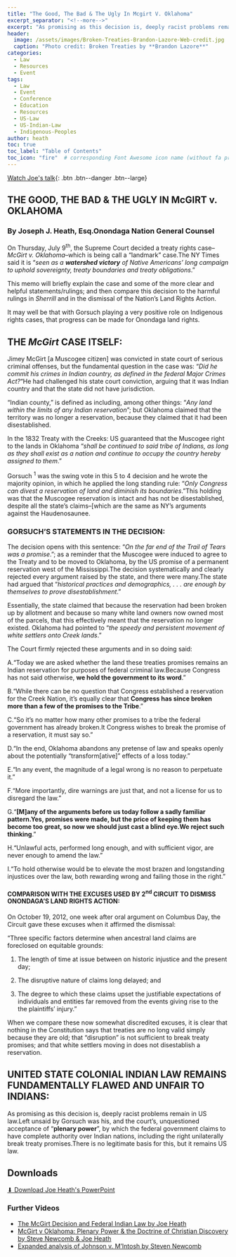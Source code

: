 ```yaml
---
title: "The Good, The Bad & The Ugly In Mcgirt V. Oklahoma"
excerpt_separator: "<!--more-->"
excerpt: "As promising as this decision is, deeply racist problems remain in US law.Left unsaid by Gorsuch was his, and the court’s, unquestioned acceptance of “**plenary power**”, by which the federal government claims to have complete authority over Indian nations, including the right unilaterally break treaty promises.There is no legitimate basis for this, but it remains US law."
header:
  image: /assets/images/Broken-Treaties-Brandon-Lazore-Web-credit.jpg
  caption: "Photo credit: Broken Treaties by **Brandon Lazore**"
categories:
  - Law
  - Resources
  - Event
tags:
  - Law
  - Event
  - Conference
  - Education
  - Resources
  - US-Law
  - US-Indian-Law
  - Indigenous-Peoples
author: heath  
toc: true
toc_label: "Table of Contents"
toc_icon: "fire"  # corresponding Font Awesome icon name (without fa prefix)
---
```


[Watch Joe's talk](https://www.youtube.com/watch?v=Hte9ZBIeKp4){: .btn .btn--danger .btn--large}

## THE GOOD, THE BAD & THE UGLY IN McGIRT v. OKLAHOMA

### By Joseph J. Heath, Esq.Onondaga Nation General Counsel

On Thursday, July 9<sup>th</sup>, the Supreme Court decided a treaty rights case–_McGirt v. Oklahoma_–which is being call a “landmark” case.The NY Times said it is “_seen as a_ **_watershed victory_** _of Native Americans’ long campaign to uphold sovereignty, treaty boundaries and treaty obligations_.”

This memo will briefly explain the case and some of the more clear and helpful statements/rulings; and then compare this decision to the harmful rulings in _Sherrill_ and in the dismissal of the Nation’s Land Rights Action.

It may well be that with Gorsuch playing a very positive role on Indigenous rights cases, that progress can be made for Onondaga land rights.

## THE _McGirt_ CASE ITSELF:

Jimey McGirt [a Muscogee citizen] was convicted in state court of serious criminal offenses, but the fundamental question in the case was: “_Did he commit his crimes in Indian country, as defined in the federal Major Crimes Act?_“He had challenged his state court conviction, arguing that it was Indian country and that the state did not have jurisdiction.

“Indian county,” is defined as including, among other things: “_Any land within the limits of any Indian reservation_”; but Oklahoma claimed that the territory was no longer a reservation, because they claimed that it had been disestablished.

In the 1832 Treaty with the Creeks: US guaranteed that the Muscogee right to the lands in Oklahoma “_shall be continued to said tribe of Indians, as long as they shall exist as a nation and continue to occupy the country hereby assigned to them_.”

Gorsuch <sup>1</sup> was the swing vote in this 5 to 4 decision and he wrote the majority opinion, in which he applied the long standing rule: “_Only Congress can divest a reservation of land and diminish its boundaries_.”This holding was that the Muscogee reservation is intact and has not be disestablished, despite all the state’s claims–[which are the same as NY’s arguments against the Haudenosaunee.

### GORSUCH’S STATEMENTS IN THE DECISION:

The decision opens with this sentence: “_On the far end of the Trail of Tears was a promise_.”; as a reminder that the Muscogee were induced to agree to the Treaty and to be moved to Oklahoma, by the US promise of a permanent reservation west of the Mississippi.The decision systematically and clearly rejected every argument raised by the state, and there were many.The state had argued that “_historical practices and demographics, . . . are enough by themselves to prove disestablishment_.”

Essentially, the state claimed that because the reservation had been broken up by allotment and because so many white land owners now owned most of the parcels, that this effectively meant that the reservation no longer existed. Oklahoma had pointed to “_the speedy and persistent movement of white settlers onto Creek lands_.”

The Court firmly rejected these arguments and in so doing said:

  A.“Today we are asked whether the land these treaties promises remains an Indian reservation for purposes of federal criminal law.Because Congress has not said otherwise, **we hold the government to its word**.”

  B.“While there can be no question that Congress established a reservation for the Creek Nation, it’s equally clear that **Congress has since broken more than a few of the promises to the Tribe**.”

  C.“So it’s no matter how many other promises to a tribe the federal government has already broken.It Congress wishes to break the promise of a reservation, it must say so.”

  D.“In the end, Oklahoma abandons any pretense of law and speaks openly about the potentially “transform[ative]” effects of a loss today.”

  E.“In any event, the magnitude of a legal wrong is no reason to perpetuate it.” 

  F.“More importantly, dire warnings are just that, and not a license for us to disregard the law.”

  G.“**[M]any of the arguments before us today follow a sadly familiar pattern.Yes, promises were made, but the price of keeping them has become too great, so now we should just cast a blind eye.We reject such thinking**.” 

  H.“Unlawful acts, performed long enough, and with sufficient vigor, are never enough to amend the law.”

  I.“To hold otherwise would be to elevate the most brazen and longstanding injustices over the law, both rewarding wrong and failing those in the right.”

#### COMPARISON WITH THE EXCUSES USED BY 2<sup>nd</sup> CIRCUIT TO DISMISS ONONDAGA’S LAND RIGHTS ACTION:

On October 19, 2012, one week after oral argument on Columbus Day, the Circuit gave these excuses when it affirmed the dismissal:

“Three specific factors determine when ancestral land claims are foreclosed on equitable grounds:

  1. The length of time at issue between on historic injustice and the present day;

  2. The disruptive nature of claims long delayed; and

  3. The degree to which these claims upset the justifiable expectations of individuals and entities far removed from the events giving rise to the the plaintiffs’ injury.”

When we compare these now somewhat discredited excuses, it is clear that nothing in the Constitution says that treaties are no long valid simply because they are old; that “disruption” is not sufficient to break treaty promises; and that white settlers moving in does not disestablish a reservation.

## UNITED STATE COLONIAL INDIAN LAW REMAINS FUNDAMENTALLY FLAWED AND UNFAIR TO INDIANS:

As promising as this decision is, deeply racist problems remain in US law.Left unsaid by Gorsuch was his, and the court’s, unquestioned acceptance of “**plenary power**”, by which the federal government claims to have complete authority over Indian nations, including the right unilaterally break treaty promises.There is no legitimate basis for this, but it remains US law.

## Downloads

[⬇︎ Download Joe Heath's PowerPoint](/assets/pdfs/Doctrine-Christian-Discovery-Domination-Joe-Heath-2020.pdf)

### Further Videos
* [The McGirt Decision and Federal Indian Law by Joe Heath](https://youtu.be/IhY1W3Xva9Y)
* [McGirt v Oklahoma: Plenary Power & the Doctrine of Christian Discovery by Steve Newcomb & Joe Heath](https://youtu.be/NBi3TCrZTCU)
* [Expanded analysis of Johnson v. M’Intosh by Steven Newcomb](https://youtu.be/Wo8LpsfIr-4)
